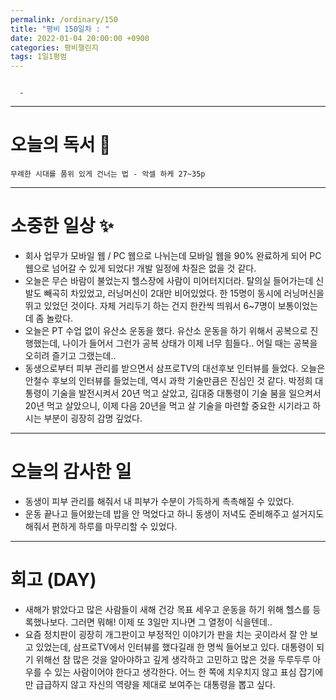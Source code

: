 ```yaml
---
permalink: /ordinary/150
title: "평비 150일차 : "
date: 2022-01-04 20:00:00 +0900
categories: 평비챌린지
tags: 1일1평범
---
```

```

  - 
```

---
# 오늘의 독서 📕
`무례한 시대를 품위 있게 건너는 법 - 악셀 하케 27~35p`  

---
# 소중한 일상 ✨
- 회사 업무가 모바일 웹 / PC 웹으로 나뉘는데 모바일 웹을 90% 완료하게 되어 PC 웹으로 넘어갈 수 있게 되었다! 개발 일정에 차질은 없을 것 같다.
- 오늘은 무슨 바람이 불었는지 헬스장에 사람이 미어터지더라. 탈의실 들어가는데 신발도 빼곡히 차있었고, 러닝머신이 2대만 비어있었다. 한 15명이 동시에 러닝머신을 뛰고 있었던 것이다. 자체 거리두기 하는 건지 한칸씩 띄워서 6~7명이 보통이었는데 좀 놀랐다.
- 오늘은 PT 수업 없이 유산소 운동을 했다. 유산소 운동을 하기 위해서 공복으로 진행했는데, 나이가 들어서 그런가 공복 상태가 이제 너무 힘들다.. 어릴 때는 공복을 오히려 즐기고 그랬는데..
- 동생으로부터 피부 관리를 받으면서 삼프로TV의 대선후보 인터뷰를 들었다. 오늘은 안철수 후보의 인터뷰를 들었는데, 역시 과학 기술만큼은 진심인 것 같다. 박정희 대통령이 기술을 발전시켜서 20년 먹고 살았고, 김대중 대통령이 기술 붐을 일으켜서 20년 먹고 살았으니, 이제 다음 20년을 먹고 살 기술을 마련할 중요한 시기라고 하시는 부분이 굉장히 감명 깊었다.

---
# 오늘의 감사한 일
- 동생이 피부 관리를 해줘서 내 피부가 수분이 가득하게 촉촉해질 수 있었다.
- 운동 끝나고 들어왔는데 밥을 안 먹었다고 하니 동생이 저녁도 준비해주고 설거지도 해줘서 편하게 하루를 마무리할 수 있었다.

---
# 회고 (DAY)
- 새해가 밝았다고 많은 사람들이 새해 건강 목표 세우고 운동을 하기 위해 헬스를 등록했나보다. 그러면 뭐해! 이제 또 3일만 지나면 그 열정이 식을텐데..
- 요즘 정치판이 굉장히 개그판이고 부정적인 이야기가 판을 치는 곳이라서 잘 안 보고 있었는데, 삼프로TV에서 인터뷰를 했다길래 한 명씩 들어보고 있다. 대통령이 되기 위해선 참 많은 것을 알아야하고 깊게 생각하고 고민하고 많은 것을 두루두루 아우를 수 있는 사람이어야 한다고 생각한다. 어느 한 쪽에 치우치지 않고 표심 잡기에만 급급하지 않고 자신의 역량을 제대로 보여주는 대통령을 뽑고 싶다.